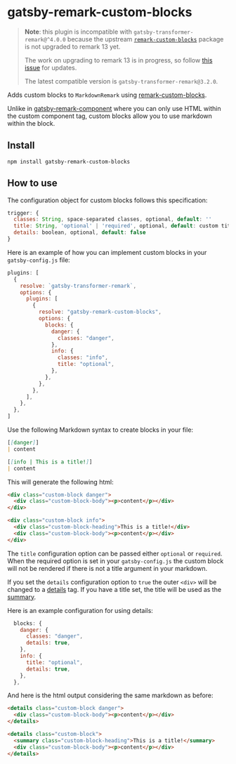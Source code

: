 # gatsby-remark-custom-blocks

> **Note**: this plugin is incompatible with `gatsby-transformer-remark@^4.0.0`
> because the upstream [`remark-custom-blocks`](https://github.com/zestedesavoir/zmarkdown/tree/master/packages/remark-custom-blocks)
> package is not upgraded to remark 13 yet.
>
> The work on upgrading to remark 13 is in progress, so follow [this issue](https://github.com/zestedesavoir/zmarkdown/issues/416)
> for updates.
>
> The latest compatible version is `gatsby-transformer-remark@3.2.0`.

Adds custom blocks to `MarkdownRemark` using [remark-custom-blocks](https://github.com/zestedesavoir/zmarkdown/tree/master/packages/remark-custom-blocks).

Unlike in [gatsby-remark-component](https://www.gatsbyjs.org/packages/gatsby-remark-component/) where you can only use HTML within the custom component tag, custom blocks allow you to use markdown within the block.

## Install

`npm install gatsby-remark-custom-blocks`

## How to use

The configuration object for custom blocks follows this specification:

```javascript
trigger: {
  classes: String, space-separated classes, optional, default: ''
  title: String, 'optional' | 'required', optional, default: custom titles not allowed
  details: boolean, optional, default: false
}
```

Here is an example of how you can implement custom blocks in your `gatsby-config.js` file:

```javascript
plugins: [
  {
    resolve: `gatsby-transformer-remark`,
    options: {
      plugins: [
        {
          resolve: "gatsby-remark-custom-blocks",
          options: {
            blocks: {
              danger: {
                classes: "danger",
              },
              info: {
                classes: "info",
                title: "optional",
              },
            },
          },
        },
      ],
    },
  },
]
```

Use the following Markdown syntax to create blocks in your file:

```markdown
[[danger]]
| content

[[info | This is a title!]]
| content
```

This will generate the following html:

```html
<div class="custom-block danger">
  <div class="custom-block-body"><p>content</p></div>
</div>

<div class="custom-block info">
  <div class="custom-block-heading">This is a title!</div>
  <div class="custom-block-body"><p>content</p></div>
</div>
```

The `title` configuration option can be passed either `optional` or `required`. When the required option is set in your `gatsby-config.js` the custom block will not be rendered if there is not a title argument in your markdown.

If you set the `details` configuration option to `true` the outer `<div>` will be changed to a [details](https://developer.mozilla.org/en-US/docs/Web/HTML/Element/details) tag. If you have a title set, the title will be used as the [summary](https://developer.mozilla.org/en-US/docs/Web/HTML/Element/summary).

Here is an example configuration for using details:

```javascript
  blocks: {
    danger: {
      classes: "danger",
      details: true,
    },
    info: {
      title: "optional",
      details: true,
    },
  },
```

And here is the html output considering the same markdown as before:

```html
<details class="custom-block danger">
  <div class="custom-block-body"><p>content</p></div>
</details>

<details class="custom-block">
  <summary class="custom-block-heading">This is a title!</summary>
  <div class="custom-block-body"><p>content</p></div>
</details>
```
